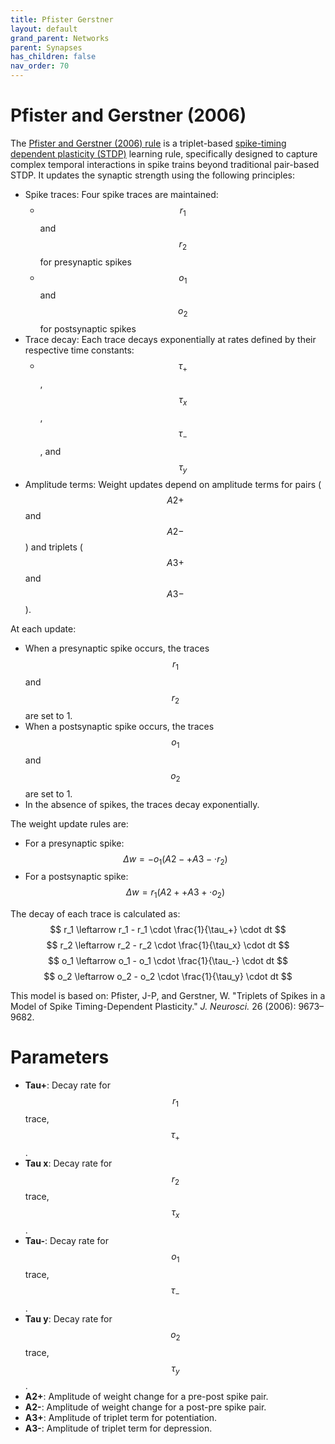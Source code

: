 ```yaml
---
title: Pfister Gerstner
layout: default
grand_parent: Networks
parent: Synapses
has_children: false
nav_order: 70
---
```


# Pfister and Gerstner (2006)

The [Pfister and Gerstner (2006) rule](https://pmc.ncbi.nlm.nih.gov/articles/PMC6674434/) is a triplet-based [spike-timing dependent plasticity (STDP)](https://en.wikipedia.org/wiki/Spike-timing-dependent_plasticity) learning rule, specifically designed to capture complex temporal interactions in spike trains beyond traditional pair-based STDP. It updates the synaptic strength using the following principles:

- Spike traces: Four spike traces are maintained:
  - $$r_1$$ and $$r_2$$ for presynaptic spikes
  - $$o_1$$ and $$o_2$$ for postsynaptic spikes
- Trace decay: Each trace decays exponentially at rates defined by their respective time constants:
  - $$\tau_+$$, $$\tau_x$$, $$\tau_-$$, and $$\tau_y$$
- Amplitude terms: Weight updates depend on amplitude terms for pairs ($$A2+$$ and $$A2-$$) and triplets ($$A3+$$ and $$A3-$$).

At each update:
- When a presynaptic spike occurs, the traces $$r_1$$ and $$r_2$$ are set to 1.
- When a postsynaptic spike occurs, the traces $$o_1$$ and $$o_2$$ are set to 1.
- In the absence of spikes, the traces decay exponentially.

The weight update rules are:
- For a presynaptic spike:
  $$
  \Delta w = -o_1 (A2- + A3- \cdot r_2)
  $$
- For a postsynaptic spike:
  $$
  \Delta w = r_1 (A2+ + A3+ \cdot o_2)
  $$

The decay of each trace is calculated as:
$$
r_1 \leftarrow r_1 - r_1 \cdot \frac{1}{\tau_+} \cdot dt
$$
$$
r_2 \leftarrow r_2 - r_2 \cdot \frac{1}{\tau_x} \cdot dt
$$
$$
o_1 \leftarrow o_1 - o_1 \cdot \frac{1}{\tau_-} \cdot dt
$$
$$
o_2 \leftarrow o_2 - o_2 \cdot \frac{1}{\tau_y} \cdot dt
$$

This model is based on:
Pfister, J-P, and Gerstner, W. "Triplets of Spikes in a Model of Spike Timing-Dependent Plasticity." *J. Neurosci.* 26 (2006): 9673–9682.

# Parameters

- **Tau+**: Decay rate for $$r_1$$ trace, $$\tau_+$$.
- **Tau x**: Decay rate for $$r_2$$ trace, $$\tau_x$$.
- **Tau-**: Decay rate for $$o_1$$ trace, $$\tau_-$$.
- **Tau y**: Decay rate for $$o_2$$ trace, $$\tau_y$$.
- **A2+**: Amplitude of weight change for a pre-post spike pair.
- **A2-**: Amplitude of weight change for a post-pre spike pair.
- **A3+**: Amplitude of triplet term for potentiation.
- **A3-**: Amplitude of triplet term for depression.
